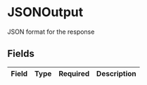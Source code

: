# JSONOutput

JSON format for the response


## Fields

| Field       | Type        | Required    | Description |
| ----------- | ----------- | ----------- | ----------- |